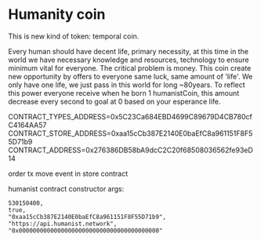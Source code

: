 # Humanity coin

This is new kind of token: temporal coin.

Every human should have decent life, primary necessity, at this time in the world we have necessary knowledge and resources, technology to ensure minimum vital for everyone. 
The critical problem is money. This coin create new opportunity by offers to everyone same luck, same amount of 'life'.
We only have one life, we just pass in this world for long ~80years. To reflect this power everyone receive when he born 1 humanistCoin, this amount decrease every second to goal at 0 based on your esperance life.

CONTRACT_TYPES_ADDRESS=0x5C23Ca684EBD4699C89679D4CB780cfC4164AA57
CONTRACT_STORE_ADDRESS=0xaa15cCb387E2140E0baEfC8a961151F8F55D71b9
CONTRACT_ADDRESS=0x276386DB58bA9dcC2C20f68508036562fe93eD14

order tx
move event in store contract

humanist contract constructor args:
```
530150400,
true,
"0xaa15cCb387E2140E0baEfC8a961151F8F55D71b9",
"https://api.humanist.network",
"0x0000000000000000000000000000000000000000"
```
